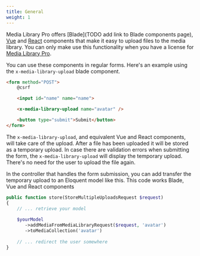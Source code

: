 ```yaml
---
title: General
weight: 1
---
```


Media Library Pro offers [Blade](TODO add link to Blade components page), [Vue](TODO) and [React](TODO) components that make it easy to upload files to the media library. You can only make use this functionality when you have a license for [Media Library Pro](https://medialibrary.pro).

You can use these components in regular forms. Here's an example using the `x-media-library-upload` blade component.

```html
<form method="POST">
    @csrf

    <input id="name" name="name">

    <x-media-library-upload name="avatar" />

    <button type="submit">Submit</button>
</form>
```

The `x-media-library-upload`, and equivalent Vue and React components, will take care of the upload. After a file has been uploaded it will be stored as a temporary upload. In case there are validation errors when submitting the form, the `x-media-library-upload` will display the temporary upload. There's no need for the user to upload the file again.

In the controller that handles the form submission, you can add transfer the temporary upload to an Eloquent model like this. This code works Blade, Vue and React components

```php
public function store(StoreMultipleUploadsRequest $request)
{
    // ... retrieve your model
    
    $yourModel
       ->addMediaFromMediaLibraryRequest($request, 'avatar')
       ->toMediaCollection('avatar')
    
    // ... redirect the user somewhere
}
```



